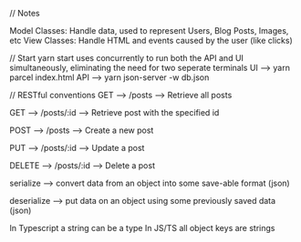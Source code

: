 // Notes

Model Classes: Handle data, used to represent Users, Blog Posts, Images, etc
View Classes: Handle HTML and events caused by the user (like clicks)

// Start
yarn start uses concurrently to run both the API and UI simultaneously, eliminating the need for two seperate terminals
UI --> yarn parcel index.html
API --> yarn json-server -w db.json

// RESTful conventions
GET --> /posts --> Retrieve all posts

GET --> /posts/:id --> Retrieve post with the specified id

POST --> /posts --> Create a new post

PUT --> /posts/:id --> Update a post

DELETE --> /posts/:id --> Delete a post

serialize --> convert data from an object into some save-able format (json)

deserialize --> put data on an object using some previously saved data (json)

In Typescript a string can be a type
In JS/TS all object keys are strings
